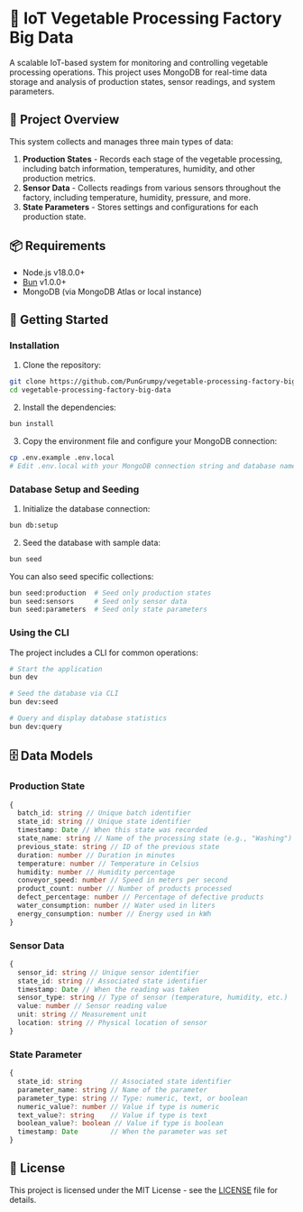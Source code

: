 # 🫛 IoT Vegetable Processing Factory Big Data

A scalable IoT-based system for monitoring and controlling vegetable processing operations. This project uses MongoDB for real-time data storage and analysis of production states, sensor readings, and system parameters.

## 🌱 Project Overview

This system collects and manages three main types of data:

1. **Production States** - Records each stage of the vegetable processing, including batch information, temperatures, humidity, and other production metrics.
2. **Sensor Data** - Collects readings from various sensors throughout the factory, including temperature, humidity, pressure, and more.
3. **State Parameters** - Stores settings and configurations for each production state.

## 📦 Requirements

- Node.js v18.0.0+
- [Bun](https://bun.sh) v1.0.0+
- MongoDB (via MongoDB Atlas or local instance)

## 🚀 Getting Started

### Installation

1. Clone the repository:

```bash
git clone https://github.com/PunGrumpy/vegetable-processing-factory-big-data.git
cd vegetable-processing-factory-big-data
```

2. Install the dependencies:

```bash
bun install
```

3. Copy the environment file and configure your MongoDB connection:

```bash
cp .env.example .env.local
# Edit .env.local with your MongoDB connection string and database name
```

### Database Setup and Seeding

1. Initialize the database connection:

```bash
bun db:setup
```

2. Seed the database with sample data:

```bash
bun seed
```

You can also seed specific collections:

```bash
bun seed:production  # Seed only production states
bun seed:sensors     # Seed only sensor data
bun seed:parameters  # Seed only state parameters
```

### Using the CLI

The project includes a CLI for common operations:

```bash
# Start the application
bun dev

# Seed the database via CLI
bun dev:seed

# Query and display database statistics
bun dev:query
```

## 🗄️ Data Models

### Production State

```typescript
{
  batch_id: string // Unique batch identifier
  state_id: string // Unique state identifier
  timestamp: Date // When this state was recorded
  state_name: string // Name of the processing state (e.g., "Washing")
  previous_state: string // ID of the previous state
  duration: number // Duration in minutes
  temperature: number // Temperature in Celsius
  humidity: number // Humidity percentage
  conveyor_speed: number // Speed in meters per second
  product_count: number // Number of products processed
  defect_percentage: number // Percentage of defective products
  water_consumption: number // Water used in liters
  energy_consumption: number // Energy used in kWh
}
```

### Sensor Data

```typescript
{
  sensor_id: string // Unique sensor identifier
  state_id: string // Associated state identifier
  timestamp: Date // When the reading was taken
  sensor_type: string // Type of sensor (temperature, humidity, etc.)
  value: number // Sensor reading value
  unit: string // Measurement unit
  location: string // Physical location of sensor
}
```

### State Parameter

```typescript
{
  state_id: string       // Associated state identifier
  parameter_name: string // Name of the parameter
  parameter_type: string // Type: numeric, text, or boolean
  numeric_value?: number // Value if type is numeric
  text_value?: string    // Value if type is text
  boolean_value?: boolean // Value if type is boolean
  timestamp: Date        // When the parameter was set
}
```

## 📝 License

This project is licensed under the MIT License - see the [LICENSE](LICENSE) file for details.
